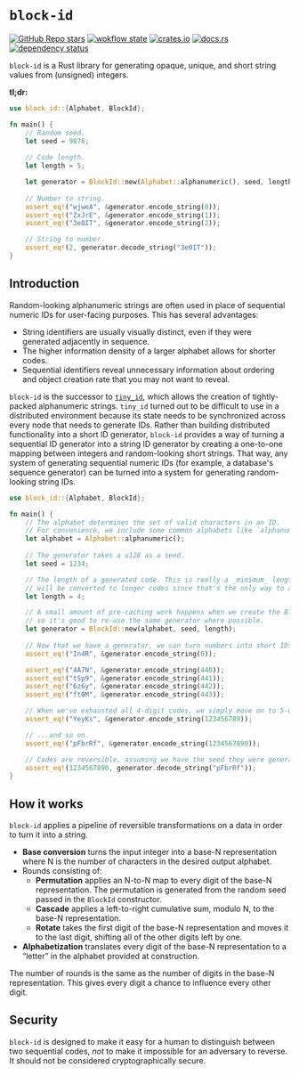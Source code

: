 # `block-id`

[![GitHub Repo stars](https://img.shields.io/github/stars/drifting-in-space/block-id?style=social)](https://github.com/drifting-in-space/block-id)
[![wokflow state](https://github.com/drifting-in-space/block-id/workflows/Rust/badge.svg)](https://github.com/drifting-in-space/block-id/actions/workflows/rust.yml)
[![crates.io](https://img.shields.io/crates/v/block-id.svg)](https://crates.io/crates/block-id)
[![docs.rs](https://img.shields.io/badge/docs-release-brightgreen)](https://docs.rs/block-id/)
[![dependency status](https://deps.rs/repo/github/drifting-in-space/block-id/status.svg)](https://deps.rs/repo/github/drifting-in-space/block-id)

`block-id` is a Rust library for generating opaque, unique, and short string values from (unsigned) integers.

**tl;dr:**

```rust
use block_id::{Alphabet, BlockId};

fn main() {
    // Random seed.
    let seed = 9876;
    
    // Code length.
    let length = 5;

    let generator = BlockId::new(Alphabet::alphanumeric(), seed, length);
    
    // Number to string.
    assert_eq!("wjweA", &generator.encode_string(0));
    assert_eq!("ZxJrE", &generator.encode_string(1));
    assert_eq!("3e0IT", &generator.encode_string(2));

    // String to number.
    assert_eq!(2, generator.decode_string("3e0IT"));
}
```

## Introduction

Random-looking alphanumeric strings are often used in place of sequential numeric IDs for user-facing purposes. This has several advantages:

- String identifiers are usually visually distinct, even if they were generated adjacently in sequence.
- The higher information density of a larger alphabet allows for shorter codes.
- Sequential identifiers reveal unnecessary information about ordering and object creation rate that you may not want to reveal.

`block-id` is the successor to [`tiny_id`](https://github.com/drifting-in-space/block-id), which allows the creation of tightly-packed alphanumeric strings. `tiny_id` turned out to be difficult to use in a distributed environment because its state needs to be synchronized across every node that needs to generate IDs. Rather than building distributed functionality into a short ID generator, `block-id` provides a way of turning a sequential ID generator into a string ID generator by creating a one-to-one mapping between integers and random-looking short strings. That way, any system of generating sequential numeric IDs (for example, a database's sequence generator) can be turned into a system for generating random-looking string IDs.

```rust
use block_id::{Alphabet, BlockId};

fn main() {
    // The alphabet determines the set of valid characters in an ID.
    // For convenience, we include some common alphabets like `alphanumeric`. 
    let alphabet = Alphabet::alphanumeric();
    
    // The generator takes a u128 as a seed.
    let seed = 1234;

    // The length of a generated code. This is really a _minimum_ length; larger numbers
    // will be converted to longer codes since that's the only way to avoid collisions.
    let length = 4;

    // A small amount of pre-caching work happens when we create the BlockId instance,
    // so it's good to re-use the same generator where possible.
    let generator = BlockId::new(alphabet, seed, length);
    
    // Now that we have a generator, we can turn numbers into short IDs.
    assert_eq!("In4R", &generator.encode_string(0));

    assert_eq!("4A7N", &generator.encode_string(440));
    assert_eq!("tSp9", &generator.encode_string(441));
    assert_eq!("6z6y", &generator.encode_string(442));
    assert_eq!("ft0M", &generator.encode_string(443));

    // When we've exhausted all 4-digit codes, we simply move on to 5-digit codes.
    assert_eq!("YeyKs", &generator.encode_string(123456789));

    // ...and so on.
    assert_eq!("pFbrRf", &generator.encode_string(1234567890));

    // Codes are reversible, assuming we have the seed they were generated with.
    assert_eq!(1234567890, generator.decode_string("pFbrRf"));
}
```

## How it works

`block-id` applies a pipeline of reversible transformations on a data in order to turn it into a string.

- **Base conversion** turns the input integer into a base-N representation where N is the number of characters in the desired output alphabet.
- Rounds consisting of:
    - **Permutation** applies an N-to-N map to every digit of the base-N representation. The permutation is generated from the random seed passed in the `BlockId` constructor.
    - **Cascade** applies a left-to-right cumulative sum, modulo N, to the base-N representation.
    - **Rotate** takes the first digit of the base-N representation and moves it to the last digit, shifting all of the other digits left by one.
- **Alphabetization** translates every digit of the base-N representation to a “letter” in the alphabet provided at construction.

The number of rounds is the same as the number of digits in the base-N representation. This gives every digit a chance to influence every other digit.

## Security

`block-id` is designed to make it easy for a human to distinguish between two sequential codes, *not* to make it impossible for an adversary to reverse. It should not be considered cryptographically secure.
